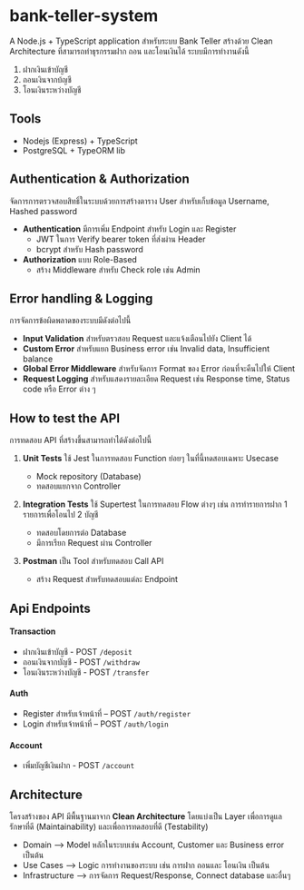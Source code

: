 # bank-teller-system

A Node.js + TypeScript application สำหรับระบบ Bank Teller สร้างด้วย Clean Architecture ที่สามารถทำธุรกรรมฝาก ถอน และโอนเงินได้ ระบบมีการทำงานดังนี้

1. ฝากเงินเข้าบัญชี
2. ถอนเงินจากบ้ญชี
3. โอนเงินระหว่างบัญชี

## Tools

- Nodejs (Express) + TypeScript
- PostgreSQL + TypeORM lib

## Authentication & Authorization

จัดการการตรวจสอบสิทธิ์ในระบบด้วยการสร้างตาราง User สำหรับเก็บข้อมูล Username, Hashed password

- **Authentication** มีการเพิ่ม Endpoint สำหรับ Login และ Register
  - JWT ในการ Verify bearer token ที่ส่งผ่าน Header
  - bcrypt สำหรับ Hash password
- **Authorization** แบบ Role-Based
  - สร้าง Middleware สำหรับ Check role เช่น Admin

## Error handling & Logging

การจัดการข้อผิดพลาดของระบบมีดังต่อไปนี้

- **Input Validation** สำหรับตรวสอบ Request และแจ้งเตือนไปยัง Client ได้
- **Custom Error** สำหรับแยก Business error เช่น Invalid data, Insufficient balance
- **Global Error Middleware** สำหรับจัดการ Format ของ Error ก่อนที่จะคืนไปให้ Client
- **Request Logging** สำหรับแสดงรายละเอียด Request เช่น Response time, Status code หรือ Error ต่าง ๆ

## How to test the API

การทดสอบ API ที่สร้างขึ้นสามารถทำได้ดังต่อไปนี้

1. **Unit Tests** ใช้ Jest ในการทดสอบ Function ย่อยๆ ในที่นี้ทดสอบเฉพาะ Usecase

   - Mock repository (Database)
   - ทดสอบแยกจาก Controller

2. **Integration Tests** ใช้ Supertest ในการทดสอบ Flow ต่างๆ เช่น การทำรายการฝาก 1 รายการเพื่อโอนไป 2 บัญชี

   - ทดสอบโดยการต่อ Database
   - มีการเรียก Request ผ่าน Controller

3. **Postman** เป็น Tool สำหรับทดสอบ Call API
   - สร้าง Request สำหรับทดสอบแต่ละ Endpoint

## Api Endpoints

#### Transaction

- ฝากเงินเข้าบัญชี - POST `/deposit`
- ถอนเงินจากบัญชี - POST `/withdraw`
- โอนเงินระหว่างบัญชี - POST `/transfer`

#### Auth

- Register สำหรับเจ้าหน้าที่ – POST `/auth/register`
- Login สำหรับเจ้าหน้าที่ – POST `/auth/login`

#### Account

- เพิ่มบัญชีเงินฝาก - POST `/account`

## Architecture

โครงสร้างของ API มีพื้นฐานมาจาก **Clean Architecture** โดยแบ่งเป็น Layer เพื่อการดูแลรักษาที่ดี (Maintainability) และเพื่อการทดสอบที่ดี (Testability)

- Domain --> Model หลักในระบบเช่น Account, Customer และ Business error เป็นต้น
- Use Cases --> Logic การทำงานของระบบ เช่น การฝาก ถอนและ โอนเงิน เป็นต้น
- Infrastructure --> การจัดการ Request/Response, Connect database และอื่นๆ
